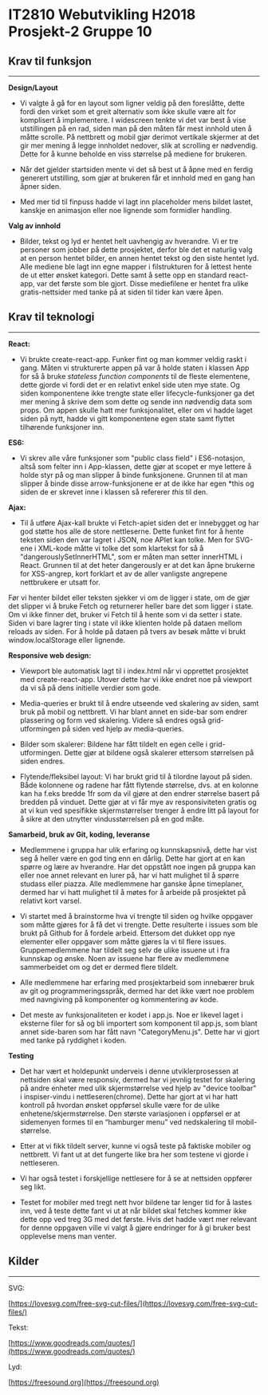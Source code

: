 # IT2810 Webutvikling H2018 Prosjekt-2 Gruppe 10
## Krav til funksjon

* * *


**Design/Layout**

* Vi valgte å gå for en layout som ligner veldig på den foreslåtte, dette fordi den virket som et greit alternativ som ikke skulle være alt for komplisert å implementere. I widescreen tenkte vi det var best å vise utstillingen på en rad, siden man på den måten får mest innhold uten å måtte scrolle. På nettbrett og mobil gjør derimot vertikale skjermer at det gir mer mening å legge innholdet nedover, slik at scrolling er nødvendig. Dette for å kunne beholde en viss størrelse på mediene for brukeren.

* Når det gjelder startsiden mente vi det så best ut å åpne med en ferdig generert utstilling, som gjør at brukeren får et innhold med en gang han åpner siden.

* Med mer tid til finpuss hadde vi lagt inn placeholder mens bildet lastet, kanskje en animasjon eller noe lignende som formidler handling.

**Valg av innhold**

* Bilder, tekst og lyd er hentet helt uavhengig av hverandre. Vi er tre personer som jobber på dette prosjektet, derfor ble det et naturlig valg at en person hentet bilder, en annen hentet tekst og den siste hentet lyd. Alle mediene ble lagt inn egne mapper i filstrukturen for å lettest hente de ut etter ønsket kategori. Dette samt å sette opp en standard react-app, var det første som ble gjort. Disse mediefilene er hentet fra ulike gratis-nettsider med tanke på at siden til tider kan være åpen.

## Krav til teknologi

* * *


**React:**

* Vi brukte create-react-app. Funker fint og man kommer veldig raskt i gang. Måten vi strukturerte appen på var å holde staten i klassen App for så å bruke *stateless function components* til de fleste elementene, dette gjorde vi fordi det er en relativt enkel side uten mye state. Og siden komponentene ikke trengte state eller lifecycle-funksjoner ga det mer mening å skrive dem som dette og sende inn nødvendig data som props. Om appen skulle hatt mer funksjonalitet, eller om vi hadde laget siden på nytt, hadde vi gitt komponentene egen state samt flyttet tilhørende funksjoner inn.

**ES6:**

* Vi skrev alle våre funksjoner som "public class field" i ES6-notasjon, altså som felter inn i App-klassen, dette gjør at scopet er mye lettere å holde styr på og man slipper å binde funksjonene. Grunnen til at man slipper å binde disse arrow-funksjonene er at de ikke har egen *this og siden de er skrevet inne i klassen så refererer *this* til den. 

**Ajax:**

* Til å utføre Ajax-kall brukte vi Fetch-apiet siden det er innebygget og har god støtte hos alle de store nettleserne. Dette funket fint for å hente teksten siden den var lagret i JSON, noe APIet kan tolke. Men for SVG-ene i XML-kode måtte vi tolke det som klartekst for så å "dangerouslySetInnerHTML", som er måten man setter innerHTML i React. Grunnen til at det heter dangerously er at det kan åpne brukerne for XSS-angrep, kort forklart et av de aller vanligste angrepene nettbrukere er utsatt for.

Før vi henter bildet eller teksten sjekker vi om de ligger i state, om de gjør det slipper vi å bruke Fetch og returnerer heller bare det som ligger i state. Om vi ikke finner det, bruker vi Fetch til å hente som vi da setter i state. Siden vi bare lagrer ting i state vil ikke klienten holde på dataen mellom reloads av siden. For å holde på dataen på tvers av besøk måtte vi brukt window.localStorage eller lignende. 

**Responsive web design:**

* Viewport ble automatisk lagt til i index.html når vi opprettet prosjektet med create-react-app. Utover dette har vi ikke endret noe på viewport da vi så på dens initielle verdier som gode.

* Media-queries er brukt til å endre utseende ved skalering av siden, samt bruk på mobil og nettbrett. Vi har blant annet en side-bar som endrer plassering og form ved skalering. Videre så endres også grid-utformingen på siden ved hjelp av media-queries. 

* Bilder som skalerer: Bildene har fått tildelt en egen celle i grid-utformingen. Dette gjør at bildene også skalerer ettersom størrelsen på siden endres. 

* Flytende/fleksibel layout: Vi har brukt grid til å tilordne layout på siden. Både kolonnene og radene har fått flytende størrelse, dvs. at en kolonne kan ha f.eks bredde 1fr som da vil gjøre at den endrer størrelse basert på bredden på vinduet. Dette gjør at vi får mye av responsiviteten gratis og at vi kun ved spesifikke skjermstørrelser trenger å endre litt på layout for å sikre at den utnytter vindusstørrelsen på en god måte.

**Samarbeid, bruk av Git, koding, leveranse**

* Medlemmene i gruppa har ulik erfaring og kunnskapsnivå, dette har vist seg å heller være en god ting enn en dårlig. Dette har gjort at en kan spørre og lære av hverandre. Har det oppstått noe ingen på gruppa kan eller noe annet relevant en lurer på, har vi hatt mulighet til å spørre studass eller piazza. Alle medlemmene har ganske åpne timeplaner, dermed har vi hatt mulighet til å møtes for å arbeide på prosjektet på relativt kort varsel. 

* Vi startet med å brainstorme hva vi trengte til siden og hvilke oppgaver som måtte gjøres for å få det vi trengte. Dette resulterte i issues som ble brukt på Github for å fordele arbeid. Ettersom det dukket opp nye elementer eller oppgaver som måtte gjøres la vi til flere issues. Gruppemedlemmene har tildelt seg selv de ulike issuene ut i fra kunnskap og ønske. Noen av issuene har flere av medlemmene sammerbeidet om og det er dermed flere tildelt.

* Alle medlemmene har erfaring med prosjektarbeid som innebærer bruk av git og programmeringsspråk, dermed har det ikke vært noe problem med navngiving på komponenter og kommentering av kode. 

* Det meste av funksjonaliteten er kodet i app.js. Noe er likevel laget i eksterne filer for så og bli importert som komponent til app.js, som blant annet side-baren som har fått navn "CategoryMenu.js". Dette har vi gjort med tanke på ryddighet i koden. 

**Testing**

* Det har vært et holdepunkt underveis i denne utviklerprosessen at nettsiden skal være responsiv, dermed har vi jevnlig testet for skalering på andre enheter med ulik skjermstørrelse ved hjelp av "device toolbar" i inspiser-vindu i nettleseren(chrome). Dette har gjort at vi har hatt kontroll på hvordan ønsket oppførsel skulle være for de ulike enhetene/skjermstørrelse. Den største variasjonen i oppførsel er at sidemenyen formes til en “hamburger menu” ved nedskalering til mobil-størrelse. 

* Etter at vi fikk tildelt server, kunne vi også teste på faktiske mobiler og nettbrett. Vi fant ut at det fungerte like bra her som testene vi gjorde i nettleseren. 

* Vi har også testet i forskjellige nettlesere for å se at nettsiden oppfører seg likt.

* Testet for mobiler med tregt nett hvor bildene tar lenger tid for å lastes inn, ved å teste dette fant vi ut at når bildet skal fetches kommer ikke dette opp ved treg 3G med det første. Hvis det hadde vært mer relevant for denne oppgaven ville vi valgt å gjøre endringer for å gi bruker best opplevelse mens man venter.

## Kilder

* * *


SVG:

[https://lovesvg.com/free-svg-cut-files/](https://lovesvg.com/free-svg-cut-files/) 

Tekst:

[https://www.goodreads.com/quotes/](https://www.goodreads.com/quotes/)

Lyd:

[https://freesound.org](https://freesound.org)

